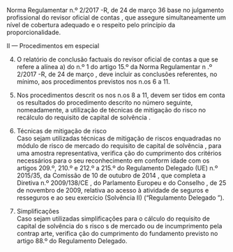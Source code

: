  
 
 
Norma Regulamentar  n.º 2/2017 -R, de 24 de março  36 
base no julgamento profissional do revisor oficial de contas , que assegure simultaneamente um 
nível de cobertura adequado e o respeito pelo princípio da proporcionalidade.  
 
II — Procedimentos em especial  
 
4. O relatório de conclusão factuais  do revisor oficial de contas a que se refere a alínea a) do 
n.º 1 do artigo 15.º da Norma Regulamentar n .º 2/2017 -R, de 24 de março , deve incluir as 
conclusões referentes, no mínimo, aos procedimentos previstos nos n.os 6 a 11.  
 
5. Nos procedimentos descrit os nos n.os 8 a 11, devem  ser tidos em conta os resultados do 
procedimento descrito no número  seguinte, nomeadamente, a utilização de técnicas  de mitigação 
do risco no recálculo do requisito de capital de solvência . 
 
6. Técnicas de mitigação de risco  
Caso sejam utilizadas técnicas de mitigação de riscos enquadradas no módulo de risco de 
mercado do requisito de capital de solvência , para uma amostra representativa,  verifica ção do 
cumprimento dos critérios necessários para o seu reconhecimento em conform idade com os 
artigos 209.º, 210.º e 212.º a 215.º do Regulamento Delegado (UE) n.º 2015/35, da Comissão de 
10 de outubro de 2014 , que completa a Diretiva n.º 2009/138/CE , do Parlamento Europeu e do 
Conselho , de 25 de novembro de 2009, relativa ao acesso à atividade de seguros e resseguros e ao 
seu exercício (Solvência II)  (“Regulamento Delegado ”). 
 
7. Simplificações  
Caso sejam utilizadas simplificações para o cálculo do requisito de capital de solvência do s risco s 
de mercado ou de incumprimento pela contrap arte, verifica ção do cumprimento do fundamento 
previsto no artigo 88.º do Regulamento Delegado.  
 